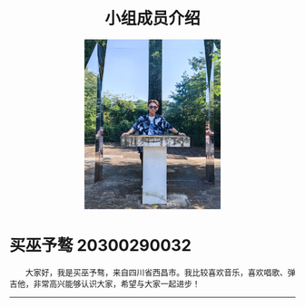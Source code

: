 <h1 align="center">小组成员介绍</h1>






<div align=center>
<img src="image_folder/maiwuyuao.jpg" width="240" height="300" align="bottom"/>
</div>
<h1 align="left">买巫予骜 20300290032</h1>

 <style>
 p {text-indent:2em;} 
 </style>
<p align="left">大家好，我是买巫予骜，来自四川省西昌市。我比较喜欢音乐，喜欢唱歌、弹吉他，非常高兴能够认识大家，希望与大家一起进步！</p>

*****************

